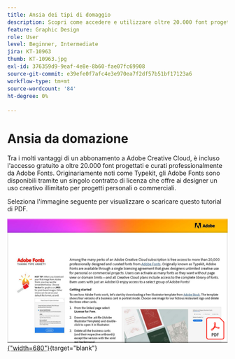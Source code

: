 ```yaml
---
title: Ansia dei tipi di domaggio
description: Scopri come accedere e utilizzare oltre 20.000 font progettati professionalmente in Creative Cloud
feature: Graphic Design
role: User
level: Beginner, Intermediate
jira: KT-10963
thumb: KT-10963.jpg
exl-id: 376359d9-9eaf-4e8e-8b60-fae07fc69908
source-git-commit: e39efe0f7afc4e3e970ea7f2df57b51bf17123a6
workflow-type: tm+mt
source-wordcount: '84'
ht-degree: 0%

---
```


# Ansia da domazione

Tra i molti vantaggi di un abbonamento a Adobe Creative Cloud, è incluso l&#39;accesso gratuito a oltre 20.000 font progettati e curati professionalmente da Adobe Fonts. Originariamente noti come Typekit, gli Adobe Fonts sono disponibili tramite un singolo contratto di licenza che offre ai designer un uso creativo illimitato per progetti personali o commerciali.

Seleziona l&#39;immagine seguente per visualizzare o scaricare questo tutorial di PDF.

[![Immagine della prima pagina del tutorial](assets/TamingTypeAnxiety.png){&quot;width=680&quot;}](assets/Adobe-Fonts-Taming-Font-Anxiety.pdf){target="blank"}
